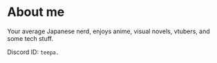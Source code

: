 # About me
Your average Japanese nerd, enjoys anime, visual novels, vtubers, and some tech stuff. 

Discord ID: `teepa.`
